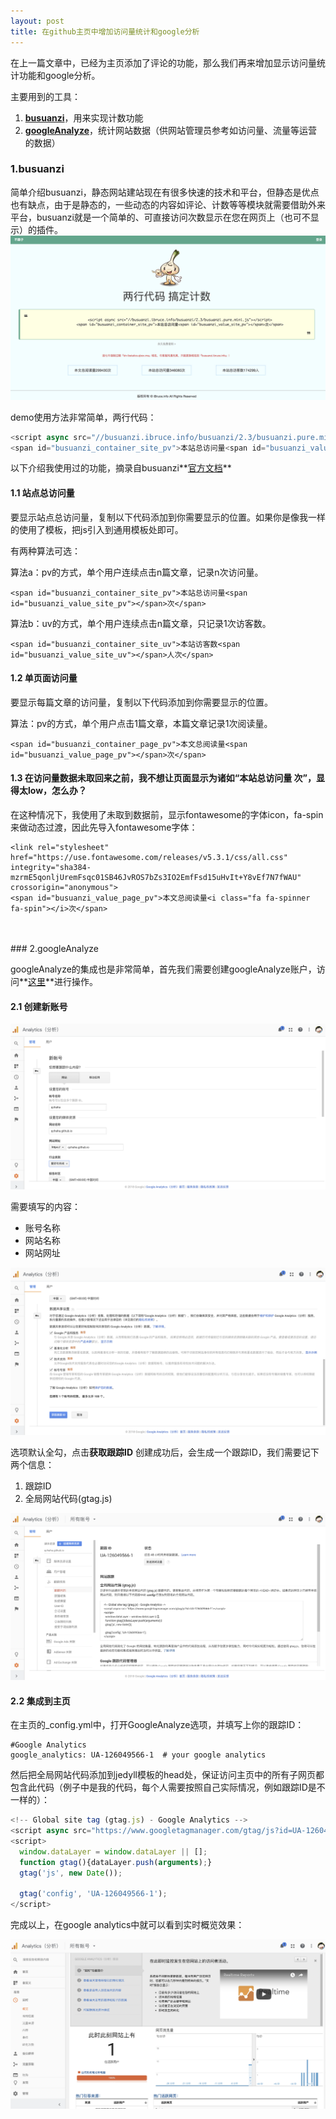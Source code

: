 ```yaml
---
layout: post
title: 在github主页中增加访问量统计和google分析
--- 
```


在上一篇文章中，已经为主页添加了评论的功能，那么我们再来增加显示访问量统计功能和google分析。

主要用到的工具：
1. **[busuanzi](http://busuanzi.ibruce.info/)**，用来实现计数功能
2. **[googleAnalyze](https://analytics.google.com)**，统计网站数据（供网站管理员参考如访问量、流量等运营的数据）

### 1.busuanzi

简单介绍busuanzi，静态网站建站现在有很多快速的技术和平台，但静态是优点也有缺点，由于是静态的，一些动态的内容如评论、计数等等模块就需要借助外来平台，busuanzi就是一个简单的、可直接访问次数显示在您在网页上（也可不显示）的插件。
![busuanzi主页](/images/2018-09-19-homepageStatistics/busuanziIndex.png)

demo使用方法非常简单，两行代码：
```javascript
<script async src="//busuanzi.ibruce.info/busuanzi/2.3/busuanzi.pure.mini.js"></script>
<span id="busuanzi_container_site_pv">本站总访问量<span id="busuanzi_value_site_pv"></span>次</span>
```

以下介绍我使用过的功能，摘录自busuanzi**[官方文档](http://ibruce.info/2015/04/04/busuanzi/)**
#### 1.1 站点总访问量

要显示站点总访问量，复制以下代码添加到你需要显示的位置。如果你是像我一样的使用了模板，把js引入到通用模板处即可。

有两种算法可选：

算法a：pv的方式，单个用户连续点击n篇文章，记录n次访问量。
```
<span id="busuanzi_container_site_pv">本站总访问量<span id="busuanzi_value_site_pv"></span>次</span>
```

算法b：uv的方式，单个用户连续点击n篇文章，只记录1次访客数。
```
<span id="busuanzi_container_site_uv">本站访客数<span id="busuanzi_value_site_uv"></span>人次</span>
```

#### 1.2 单页面访问量

要显示每篇文章的访问量，复制以下代码添加到你需要显示的位置。

算法：pv的方式，单个用户点击1篇文章，本篇文章记录1次阅读量。
```
<span id="busuanzi_container_page_pv">本文总阅读量<span id="busuanzi_value_page_pv"></span>次</span>
```

#### 1.3 在访问量数据未取回来之前，我不想让页面显示为诸如“本站总访问量 次”，显得太low，怎么办？

在这种情况下，我使用了未取到数据前，显示fontawesome的字体icon，fa-spin来做动态过渡，因此先导入fontawesome字体：
```
<link rel="stylesheet" href="https://use.fontawesome.com/releases/v5.3.1/css/all.css" integrity="sha384-mzrmE5qonljUremFsqc01SB46JvROS7bZs3IO2EmfFsd15uHvIt+Y8vEf7N7fWAU" crossorigin="anonymous">
<span id="busuanzi_value_page_pv">本文总阅读量<i class="fa fa-spinner fa-spin"></i>次</span>
```
<br>
<br>
### 2.googleAnalyze

googleAnalyze的集成也是非常简单，首先我们需要创建googleAnalyze账户，访问**[这里](https://analytics.google.com)**进行操作。

#### 2.1 创建新账号  

![创建新账号](/images/2018-09-19-homepageStatistics/gaCreateAccount.png)  

需要填写的内容：
* 账号名称
* 网站名称
* 网站网址  

![创建新账号2](/images/2018-09-19-homepageStatistics/gaCreateAccount2.png)  

选项默认全勾，点击**获取跟踪ID**
创建成功后，会生成一个跟踪ID，我们需要记下两个信息：
1. 跟踪ID
2. 全局网站代码(gtag.js)  

![创建新账号3](/images/2018-09-19-homepageStatistics/gaCreateAccount3.png)

#### 2.2 集成到主页
在主页的_config.yml中，打开GoogleAnalyze选项，并填写上你的跟踪ID：
```
#Google Analytics
google_analytics: UA-126049566-1  # your google analytics
```
  
  然后把全局网站代码添加到jedyll模板的head处，保证访问主页中的所有子网页都包含此代码（例子中是我的代码，每个人需要按照自己实际情况，例如跟踪ID是不一样的）：
```javascript
<!-- Global site tag (gtag.js) - Google Analytics -->
<script async src="https://www.googletagmanager.com/gtag/js?id=UA-126049566-1"></script>
<script>
  window.dataLayer = window.dataLayer || [];
  function gtag(){dataLayer.push(arguments);}
  gtag('js', new Date());

  gtag('config', 'UA-126049566-1');
</script>
```

完成以上，在google analytics中就可以看到实时概览效果：  

![ga效果图](/images/2018-09-19-homepageStatistics/gaExample.png)